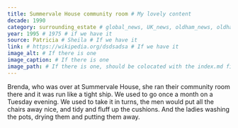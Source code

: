 ```yaml
---
title: Summervale House community room # My lovely content
decade: 1990
category: surrounding_estate # global_news, UK_news, oldham_news, oldham_history, towers, surrounding_estate # Always exactly one category
year: 1995 # 1975 # if we have it
source: Patricia # Sheila # If we have it
link: # https://wikipedia.org/dsdsadsa # If we have it
image_alt: # If there is one
image_caption: # If there is one
image_path: # If there is one, should be colocated with the index.md file in the folder
---
```


Brenda, who was over at Summervale House, she ran their community room there and it was run like a tight ship. We used to go once a month on a Tuesday evening. We used to take it in turns, the men would put all the chairs away nice, and tidy and fluff up the cushions. And the ladies washing the pots, drying them and putting them away.